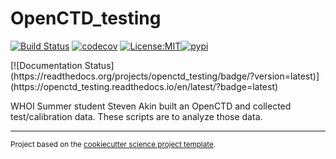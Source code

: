 OpenCTD_testing
==============================
[![Build Status](https://github.com/jtomfarrar/openctd_testing/workflows/Tests/badge.svg)](https://github.com/jtomfarrar/openctd_testing/actions)
[![codecov](https://codecov.io/gh/jtomfarrar/openctd_testing/branch/main/graph/badge.svg)](https://codecov.io/gh/jtomfarrar/openctd_testing)
[![License:MIT](https://img.shields.io/badge/License-MIT-lightgray.svg?style=flt-square)](https://opensource.org/licenses/MIT)[![pypi](https://img.shields.io/pypi/v/openctd_testing.svg)](https://pypi.org/project/openctd_testing)
<!-- [![conda-forge](https://img.shields.io/conda/dn/conda-forge/openctd_testing?label=conda-forge)](https://anaconda.org/conda-forge/openctd_testing) -->[![Documentation Status](https://readthedocs.org/projects/openctd_testing/badge/?version=latest)](https://openctd_testing.readthedocs.io/en/latest/?badge=latest)


WHOI Summer student Steven Akin built an OpenCTD and collected test/calibration data.  These scripts are to analyze those data.

--------

<p><small>Project based on the <a target="_blank" href="https://github.com/jbusecke/cookiecutter-science-project">cookiecutter science project template</a>.</small></p>
